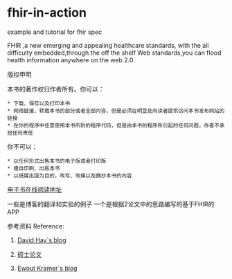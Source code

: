 fhir-in-action
==============

example and tutorial for fhir spec

FHIR ,a new emerging and  appealing healthcare standards, with the all difficulty embedded,through the off the shelf Web standards,you can
 flood health information anywhere on the web 2.0.


版权申明

本书的著作权归作者所有。你可以：

    * 下载、保存以及打印本书
    * 网络链接、转载本书的部分或者全部内容，但是必须在明显处向读者提供访问本书发布网站的链接
    * 在你的程序中任意使用本书所附的程序代码，但是由本书的程序所引起的任何问题，作者不承担任何责任

你不可以：

    * 以任何形式出售本书的电子版或者打印版
    * 擅自印刷、出版本书
    * 以纸媒出版为目的，改写、改编以及摘抄本书的内容



[电子书在线阅读地址](https://www.gitbook.io/book/wanghaisheng/fhir_in_action)

一些是博客的翻译和实验的例子
一个是根据2论文中的思路编写的基于FHIR的APP

参考资料 Reference:
1.	[David Hay`s blog](http://fhirblog.com/)

2.	[硕士论文](https://github.com/JaneBlue/PPTpaper)

3.  [Ewout Kramer`s blog](http://thefhirplace.com/)
